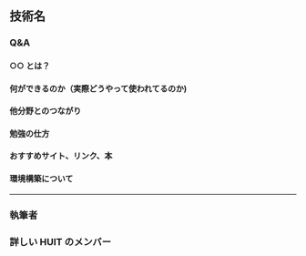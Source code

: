 <!-- コピペして使ってください -->

## 技術名

### Q&A

#### ○○ とは？

#### 何ができるのか（実際どうやって使われてるのか)

#### 他分野とのつながり

#### 勉強の仕方

#### おすすめサイト、リンク、本

#### 環境構築について

---

  <!-- 好きな記事書いてください -->

### 執筆者

  <!-- 名前 -->
  <!-- アイコンいれる -->

### 詳しい HUIT のメンバー

  <!-- Twitterのリンクとか -->
